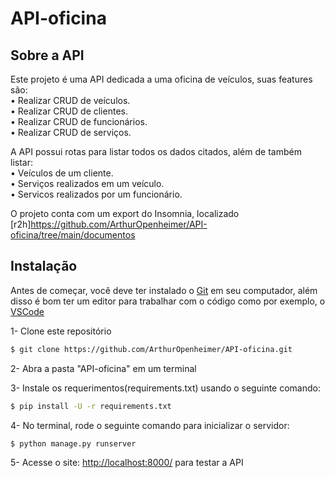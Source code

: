 # API-oficina


## Sobre a API
Este projeto é uma API dedicada a uma oficina de veículos, suas features são:<br />
• Realizar CRUD de veículos.<br />
• Realizar CRUD de clientes.<br />
• Realizar CRUD de funcionários.<br />
• Realizar CRUD de serviços.<br />

A API possui rotas para listar todos os dados citados, além de também listar:<br />
• Veículos de um cliente.<br />
• Serviços realizados em um veículo.<br />
• Servicos realizados por um funcionário.<br />


O projeto conta com um export do Insomnia, localizado [r2h]https://github.com/ArthurOpenheimer/API-oficina/tree/main/documentos<br />


## Instalação
Antes de começar, você deve ter instalado o [Git](https://git-scm.com) em seu computador, além disso é bom ter um editor para trabalhar com o código como por exemplo, o [VSCode](https://code.visualstudio.com/)

1- Clone este repositório
```bash
$ git clone https://github.com/ArthurOpenheimer/API-oficina.git
```

2- Abra a pasta "API-oficina" em um terminal

3- Instale os requerimentos(requirements.txt) usando o seguinte comando:
```bash
$ pip install -U -r requirements.txt
```

4- No terminal, rode o seguinte comando para inicializar o servidor:
```bash
$ python manage.py runserver
```

5- Acesse o site: <http://localhost:8000/> para testar a API
